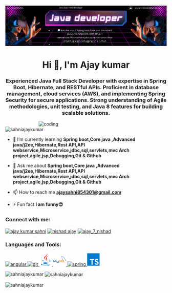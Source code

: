 ![logo](https://github.com/Sahniajaykumar/Sahniajaykumar/blob/main/java%20developer.png)
<h1 align="center">Hi 👋, I'm Ajay kumar</h1>
<h3 align="center">Experienced Java Full Stack Developer with expertise in Spring Boot, Hibernate, and RESTful APIs. Proficient in database management, cloud services (AWS), and implementing Spring Security for secure applications. Strong understanding of Agile methodologies, unit testing, and Java 8 features for building scalable solutions.</h3>
<img align="right" alt="coding" width="400" src="https://user-images.githubusercontent.com/55389276/140866485-8fb1c876-9a8f-4d6a-98dc-08c4981eaf70.gif">
<p align="left"> <img src="https://komarev.com/ghpvc/?username=sahniajaykumar&label=Profile%20views&color=0e75b6&style=flat" alt="sahniajaykumar" /> </p>

- 🌱 I’m currently learning **Spring boot,Core java ,Advanced java/j2ee,Hibernate,Rest API,API webservice,Microservice,jdbc,sql,servlets,mvc Arch project,agile,jsp,Debugging,Git & Github**

- 💬 Ask me about **Spring boot,Core java ,Advanced java/j2ee,Hibernate,Rest API,API webservice,Microservice,jdbc,sql,servlets,mvc Arch project,agile,jsp,Debugging,Git & Github**

- 📫 How to reach me **ajaysahni854301@gmail.com**

- ⚡ Fun fact **I am funny😍**

<h3 align="left">Connect with me:</h3>
<p align="left">
<a href="https://linkedin.com/in/ajay kumar sahni" target="blank"><img align="center" src="https://raw.githubusercontent.com/rahuldkjain/github-profile-readme-generator/master/src/images/icons/Social/linked-in-alt.svg" alt="ajay kumar sahni" height="30" width="40" /></a>
<a href="https://fb.com/nishad ajay" target="blank"><img align="center" src="https://raw.githubusercontent.com/rahuldkjain/github-profile-readme-generator/master/src/images/icons/Social/facebook.svg" alt="nishad ajay" height="30" width="40" /></a>
<a href="https://instagram.com/ajay_7_nishad" target="blank"><img align="center" src="https://raw.githubusercontent.com/rahuldkjain/github-profile-readme-generator/master/src/images/icons/Social/instagram.svg" alt="ajay_7_nishad" height="30" width="40" /></a>
</p>

<h3 align="left">Languages and Tools:</h3>
<p align="left"> <a href="https://angular.io" target="_blank" rel="noreferrer"> <img src="https://angular.io/assets/images/logos/angular/angular.svg" alt="angular" width="40" height="40"/> </a> <a href="https://git-scm.com/" target="_blank" rel="noreferrer"> <img src="https://www.vectorlogo.zone/logos/git-scm/git-scm-icon.svg" alt="git" width="40" height="40"/> </a> <a href="https://www.java.com" target="_blank" rel="noreferrer"> <img src="https://raw.githubusercontent.com/devicons/devicon/master/icons/java/java-original.svg" alt="java" width="40" height="40"/> </a> <a href="https://www.mysql.com/" target="_blank" rel="noreferrer"> <img src="https://raw.githubusercontent.com/devicons/devicon/master/icons/mysql/mysql-original-wordmark.svg" alt="mysql" width="40" height="40"/> </a> <a href="https://spring.io/" target="_blank" rel="noreferrer"> <img src="https://www.vectorlogo.zone/logos/springio/springio-icon.svg" alt="spring" width="40" height="40"/> </a> <a href="https://www.typescriptlang.org/" target="_blank" rel="noreferrer"> <img src="https://raw.githubusercontent.com/devicons/devicon/master/icons/typescript/typescript-original.svg" alt="typescript" width="40" height="40"/> </a> </p>

<p><img align="left" src="https://github-readme-stats.vercel.app/api/top-langs?username=sahniajaykumar&show_icons=true&locale=en&layout=compact" alt="sahniajaykumar" /></p>

<p>&nbsp;<img align="center" src="https://github-readme-stats.vercel.app/api?username=sahniajaykumar&show_icons=true&locale=en" alt="sahniajaykumar" /></p>

<p><img align="center" src="https://github-readme-streak-stats.herokuapp.com/?user=sahniajaykumar&" alt="sahniajaykumar" /></p>

